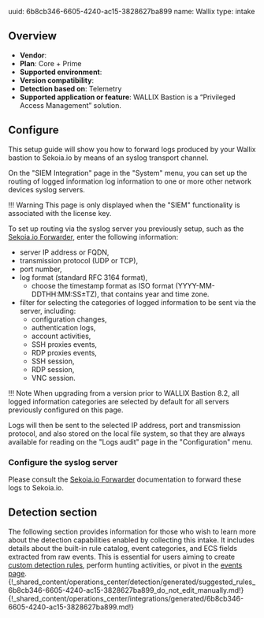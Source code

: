 uuid: 6b8cb346-6605-4240-ac15-3828627ba899
name: Wallix
type: intake

## Overview
- **Vendor**:
- **Plan**: Core + Prime
- **Supported environment**:
- **Version compatibility**:
- **Detection based on**: Telemetry
- **Supported application or feature**:
WALLIX Bastion is a “Privileged Access Management” solution.




## Configure
This setup guide will show you how to forward logs produced by your Wallix bastion to Sekoia.io by means of an syslog transport channel.

On the "SIEM Integration" page in the "System" menu, you can set up the routing of logged information log information to one or more other network devices syslog servers.

!!! Warning
    This page is only displayed when the "SIEM" functionality is associated with the license key.

To set up routing via the syslog server you previously setup, such as the [Sekoia.io Forwarder](https://docs.sekoia.io/integration/ingestion_methods/syslog/sekoiaio_forwarder/), enter the following information:

- server IP address or FQDN,
- transmission protocol (UDP or TCP),
- port number,
- log format (standard RFC 3164 format),
    - choose the timestamp format as ISO format (YYYY-MM-DDTHH:MM:SS±TZ), that contains year and time zone.
- filter for selecting the categories of logged information to be sent via the server, including:
    * configuration changes,
    * authentication logs,
    * account activities,
    * SSH proxies events,
    * RDP proxies events,
    * SSH session,
    * RDP session,
    * VNC session.

!!! Note
    When upgrading from a version prior to WALLIX Bastion 8.2, all logged information categories are selected by default for all servers previously configured on this page.

Logs will then be sent to the selected IP address, port and transmission protocol, and also stored on the local file system, so that they are always available for reading on the "Logs audit" page in the "Configuration" menu.


### Configure the syslog server

Please consult the [Sekoia.io Forwarder](https://docs.sekoia.io/integration/ingestion_methods/syslog/sekoiaio_forwarder/) documentation to forward these logs to Sekoia.io.

## Detection section

The following section provides information for those who wish to learn more about the detection capabilities enabled by collecting this intake. It includes details about the built-in rule catalog, event categories, and ECS fields extracted from raw events. This is essential for users aiming to create [custom detection rules](/docs/xdr/features/detect/sigma.md), perform hunting activities, or pivot in the [events page](/docs/xdr/features/investigate/events.md).
{!_shared_content/operations_center/detection/generated/suggested_rules_6b8cb346-6605-4240-ac15-3828627ba899_do_not_edit_manually.md!}
{!_shared_content/operations_center/integrations/generated/6b8cb346-6605-4240-ac15-3828627ba899.md!}

